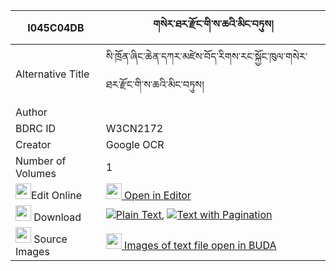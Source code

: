 |I045C04DB|གསེར་ཐར་རྫོང་གི་ས་ཆའི་མིང་བཏུས། 
| --- | --- 
|Alternative Title |སི་ཁྲོན་ཞིང་ཆེན་དཀར་མཛེས་བོད་རིགས་རང་སྐྱོང་ཁུལ་གསེར་ཐར་རྫོང་གི་ས་ཆའི་མིང་བཏུས།
|Author | 
|BDRC ID | W3CN2172
|Creator | Google OCR
|Number of Volumes| 1
|<img width="25" src="https://img.icons8.com/color/25/000000/edit-property.png">Edit Online| [<img width="25" src="https://avatars.githubusercontent.com/u/45091458?s=200&v=4"> Open in Editor](http://editor.openpecha.org/I045C04DB)
|<img width="25" src="https://img.icons8.com/fluent/48/000000/download-2.png"/>  Download | [![](https://img.icons8.com/color/20/000000/txt.png)Plain Text](https://github.com/Openpecha/I045C04DB/releases/download/v1/sertar_dzong_gi_sacha_i_ming_t_plain_I045C04DB.zip), [![](https://img.icons8.com/color/20/000000/txt.png)Text with Pagination](https://github.com/Openpecha/I045C04DB/releases/download/v1/sertar_dzong_gi_sacha_i_ming_t_pages_I045C04DB.zip)
|<img width="25" src="https://img.icons8.com/plasticine/100/000000/pictures-folder.png"/>  Source Images | [<img width="25" src="https://library.bdrc.io/icons/BUDA-small.svg"> Images of text file open in BUDA](https://library.bdrc.io/show/bdr:W3CN2172)